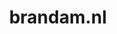 ---
layout: post
title:  "brandam.nl"
internal_url:  "/dutchgov/brandam.nl.html"
subdomains_count: 18
all_subdomains_count: 18
urls_count: 18
ssl_rank: 0
http_rank: 41.666666666667
url_link: /data/brandam.nl/urls.txt
all_subdomains_link: /data/brandam.nl/all_subdomains.txt
subdomains_link: /data/brandam.nl/subdomains.txt
categories: dutchgov
---
